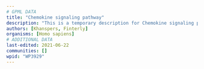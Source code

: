 ```yaml
---
# GPML DATA
title: "Chemokine signaling pathway"
description: "This is a temporary description for Chemokine signaling pathway"
authors: [Khanspers, Finterly]
organisms: [Homo sapiens]
# ADDITIONAL DATA
last-edited: 2021-06-22
communities: []
wpid: "WP3929"
---
```

